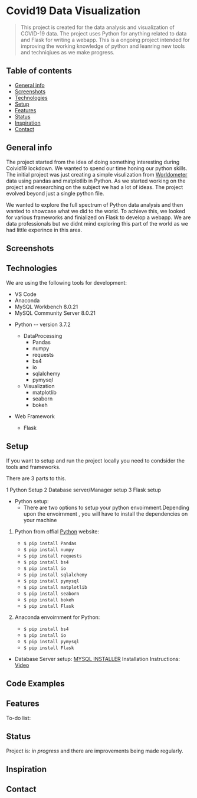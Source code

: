# Covid19 Data Visualization
>This project is created for the data analysis and visualization of COVID-19 data. The project uses Python for anything related to data and Flask for writing a webapp. This is a ongoing project intended for improving the working knowledge of python and leanring new tools and techniqiues as we make progress. 

## Table of contents
* [General info](#general-info)
* [Screenshots](#screenshots)
* [Technologies](#technologies)
* [Setup](#setup)
* [Features](#features)
* [Status](#status)
* [Inspiration](#inspiration)
* [Contact](#contact)

## General info
The project started from the idea of doing something interesting during Coivid19 lockdown. We wanted to spend our time honing our python skills. The initial project was just creating a simple visulization from [Worldometer](https://www.worldometers.info/coronavirus/) data using pandas and matplotlib in Python. As we started working on the project and researching on the subject we had a lot of ideas. The project evolved beyond just a single python file.

We wanted to explore the full spectrum of Python data analysis and then wanted to showcase what we did to the world. To achieve this, we looked for various frameworks and finialized on Flask to develop a webapp. We are data professionals but we didnt mind exploring this part of the world as we had little experince in this area.  

## Screenshots


## Technologies

We are using the following tools for development:
 - VS Code 
 - Anaconda 
 - MySQL Workbench 8.0.21
 - MySQL Community Server 8.0.21  

* Python  -- version 3.7.2
    * DataProcessing
      * Pandas 
      * numpy
      * requests
      * bs4 
      * io
      * sqlalchemy 
      * pymysql
    * Visualization  
      * matplotlib
      * seaborn
      * bokeh
      
* Web Framework 
   * Flask 

## Setup
If you want to setup and run the project locally you need to condsider the tools and frameworks. 

There are 3 parts to this. 

1 Python Setup 
2 Database server/Manager setup 
3 Flask setup 


  * Python setup: 
    - There are two options to setup your python envoirnment.Depending upon the envoirnment , you will have to install the dependencies on your machine

  1. Python from offial [Python](https://www.python.org/downloads/) website:
      + `$ pip install Pandas`
      + `$ pip install numpy`
      + `$ pip install requests`
      + `$ pip install bs4`
      + `$ pip install io`
      + `$ pip install sqlalchemy`
      + `$ pip install pymysql`
      + `$ pip install matplotlib`
      + `$ pip install seaborn`
      + `$ pip install bokeh`  
      + `$ pip install Flask`
    
   2. Anaconda envoirnment for Python:
      + `$ pip install bs4`
      + `$ pip install io`
      + `$ pip install pymysql`
      + `$ pip install Flask`
   
 * Database Server setup:
    [MYSQL INSTALLER](https://dev.mysql.com/downloads/installer/)
    Installation Instructions: [Video](https://www.youtube.com/watch?v=GIRcpjg-3Eg)


## Code Examples

## Features


To-do list:


## Status
Project is: _in progress_ and there are improvements being made regularly. 

## Inspiration


## Contact
